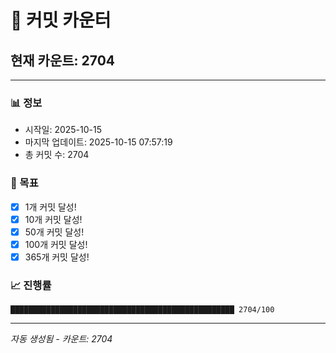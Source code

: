 # 🔢 커밋 카운터

## 현재 카운트: 2704

---

### 📊 정보
- 시작일: 2025-10-15
- 마지막 업데이트: 2025-10-15 07:57:19
- 총 커밋 수: 2704

### 🎯 목표
- [x] 1개 커밋 달성!
- [x] 10개 커밋 달성!
- [x] 50개 커밋 달성!
- [x] 100개 커밋 달성!
- [x] 365개 커밋 달성!

### 📈 진행률
```
██████████████████████████████████████████████████ 2704/100
```

---
*자동 생성됨 - 카운트: 2704*
